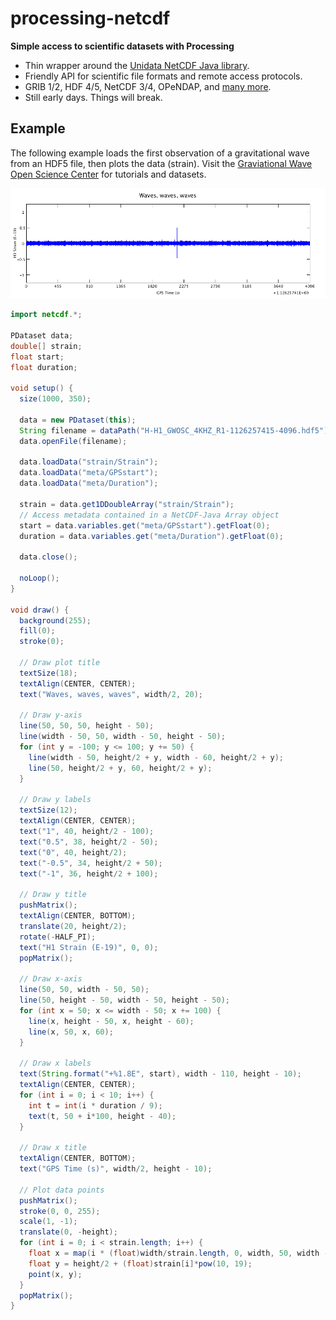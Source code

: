 # processing-netcdf
**Simple access to scientific datasets with Processing**

- Thin wrapper around the [Unidata NetCDF Java library](https://www.unidata.ucar.edu/software/thredds/current/netcdf-java/documentation.htm).
- Friendly API for scientific file formats and remote access protocols.
- GRIB 1/2, HDF 4/5, NetCDF 3/4, OPeNDAP, and [many more](https://www.unidata.ucar.edu/software/thredds/current/netcdf-java/reference/formats/FileTypes.html).
- Still early days. Things will break.

## Example
The following example loads the first observation of a gravitational wave from an HDF5 file, then plots the data (strain). Visit the [Graviational Wave Open Science Center](https://www.gw-openscience.org/about/) for tutorials and datasets.

![Plot of LIGO data](examples/LIGOExample/data/ligo.png)

```java
import netcdf.*;

PDataset data;
double[] strain;
float start;
float duration;

void setup() {
  size(1000, 350);

  data = new PDataset(this);
  String filename = dataPath("H-H1_GWOSC_4KHZ_R1-1126257415-4096.hdf5");
  data.openFile(filename);
  
  data.loadData("strain/Strain");
  data.loadData("meta/GPSstart");
  data.loadData("meta/Duration");
  
  strain = data.get1DDoubleArray("strain/Strain");
  // Access metadata contained in a NetCDF-Java Array object
  start = data.variables.get("meta/GPSstart").getFloat(0);
  duration = data.variables.get("meta/Duration").getFloat(0);
  
  data.close();

  noLoop();
}

void draw() {
  background(255);
  fill(0);
  stroke(0);
  
  // Draw plot title
  textSize(18);
  textAlign(CENTER, CENTER);
  text("Waves, waves, waves", width/2, 20);

  // Draw y-axis
  line(50, 50, 50, height - 50);
  line(width - 50, 50, width - 50, height - 50);
  for (int y = -100; y <= 100; y += 50) {
    line(width - 50, height/2 + y, width - 60, height/2 + y);
    line(50, height/2 + y, 60, height/2 + y);
  }

  // Draw y labels
  textSize(12);
  textAlign(CENTER, CENTER);
  text("1", 40, height/2 - 100);
  text("0.5", 38, height/2 - 50);
  text("0", 40, height/2);
  text("-0.5", 34, height/2 + 50);
  text("-1", 36, height/2 + 100);

  // Draw y title
  pushMatrix();
  textAlign(CENTER, BOTTOM);
  translate(20, height/2);
  rotate(-HALF_PI);
  text("H1 Strain (E-19)", 0, 0);
  popMatrix();

  // Draw x-axis
  line(50, 50, width - 50, 50);
  line(50, height - 50, width - 50, height - 50);
  for (int x = 50; x <= width - 50; x += 100) {
    line(x, height - 50, x, height - 60);
    line(x, 50, x, 60);
  }

  // Draw x labels
  text(String.format("+%1.8E", start), width - 110, height - 10);
  textAlign(CENTER, CENTER);
  for (int i = 0; i < 10; i++) {
    int t = int(i * duration / 9);
    text(t, 50 + i*100, height - 40);
  }

  // Draw x title
  textAlign(CENTER, BOTTOM);
  text("GPS Time (s)", width/2, height - 10);

  // Plot data points
  pushMatrix();
  stroke(0, 0, 255);
  scale(1, -1);
  translate(0, -height);
  for (int i = 0; i < strain.length; i++) {
    float x = map(i * (float)width/strain.length, 0, width, 50, width - 50);
    float y = height/2 + (float)strain[i]*pow(10, 19);
    point(x, y);
  }
  popMatrix();
}
```